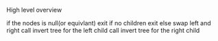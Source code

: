 High level overview

if the nodes is null(or equivlant)
  exit
if no children
  exit
else
  swap left and right
call invert tree for the left child
call invert tree for the right child
